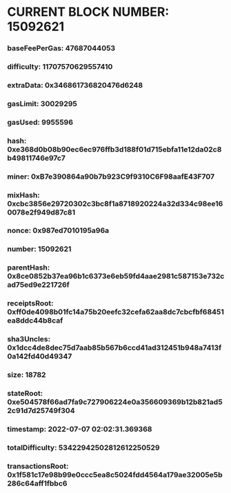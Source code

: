 # CURRENT BLOCK NUMBER: 15092621

### baseFeePerGas: 47687044053
### difficulty: 11707570629557410
### extraData: 0x346861736820476d6248
### gasLimit: 30029295
### gasUsed: 9955596
### hash: 0xe368d0b08b90ec6ec976ffb3d188f01d715ebfa11e12da02c8b49811746e97c7
### miner: 0xB7e390864a90b7b923C9f9310C6F98aafE43F707
### mixHash: 0xcbc3856e29720302c3bc8f1a8718920224a32d334c98ee160078e2f949d87c81
### nonce: 0x987ed7010195a96a
### number: 15092621
### parentHash: 0x8ce0852b37ea96b1c6373e6eb59fd4aae2981c587153e732cad75ed9e221726f
### receiptsRoot: 0xff0de4098b01fc14a75b20eefc32cefa62aa8dc7cbcfbf68451ea8ddc44b8caf
### sha3Uncles: 0x1dcc4de8dec75d7aab85b567b6ccd41ad312451b948a7413f0a142fd40d49347
### size: 18782
### stateRoot: 0xe504578f66ad7fa9c727906224e0a356609369b12b821ad52c91d7d25749f304
### timestamp: 2022-07-07 02:02:31.369368
### totalDifficulty: 53422942502812612250529
### transactionsRoot: 0x1f581c17e98b99e0ccc5ea8c5024fdd4564a179ae32005e5b286c64aff1fbbc6
